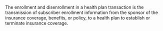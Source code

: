 The enrollment and disenrollment in a health plan transaction is the transmission of subscriber enrollment information from the sponsor of the insurance coverage, benefits, or policy, to a health plan to establish or terminate insurance coverage.
